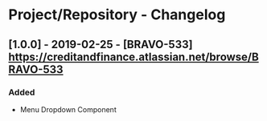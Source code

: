 # Project/Repository - Changelog
 
## [1.0.0] - 2019-02-25 - [BRAVO-533] https://creditandfinance.atlassian.net/browse/BRAVO-533
 
### Added
- Menu Dropdown Component
